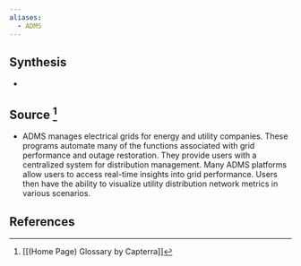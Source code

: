 ```yaml
---
aliases:
  - ADMS
---
```

## Synthesis
- 
## Source [^1]
- ADMS manages electrical grids for energy and utility companies. These programs automate many of the functions associated with grid performance and outage restoration. They provide users with a centralized system for distribution management. Many ADMS platforms allow users to access real-time insights into grid performance. Users then have the ability to visualize utility distribution network metrics in various scenarios.
## References

[^1]: [[(Home Page) Glossary by Capterra]]